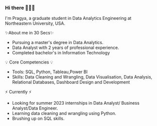 ### Hi there 🙋🏻‍♀️

I'm Pragya, a graduate student in Data Analytics Engineering at Northeastern University, USA. 

✨About me in 30 Secs✨

- Pursuing a master's degree in Data Analytics.
- Data Analyst with 2 years of professional experience.
- Completed bachelor's in Information Technology

💡 Core Competencies 💡
- Tools: SQL, Python, Tableau,Power BI
- Skills: Data Cleaning and Wrangling, Data Visualisation, Data Analysis, Relational Databases, Dashboard Design and Development

⚡️ Currently ⚡️
- Looking for summer 2023 internships in Data Analyst/ Business Analyst/Data Engineer.
- Learning data cleaning and wrangling using Python.
- Brushing up on SQL skills.


